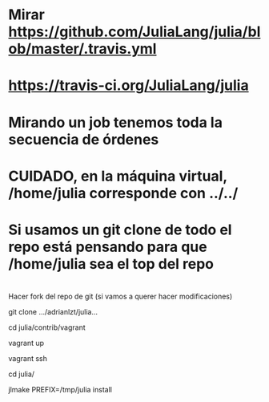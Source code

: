 # Mirar https://github.com/JuliaLang/julia/blob/master/.travis.yml
# https://travis-ci.org/JuliaLang/julia
# Mirando un job tenemos toda la secuencia de órdenes
#
# CUIDADO, en la máquina virtual, /home/julia corresponde con ../../ 
# Si usamos un git clone de todo el repo está pensando para que /home/julia sea el top del repo
#
Hacer fork del repo de git (si vamos a querer hacer modificaciones)

git clone .../adrianlzt/julia...

cd julia/contrib/vagrant

vagrant up

vagrant ssh

cd julia/

jlmake PREFIX=/tmp/julia install
